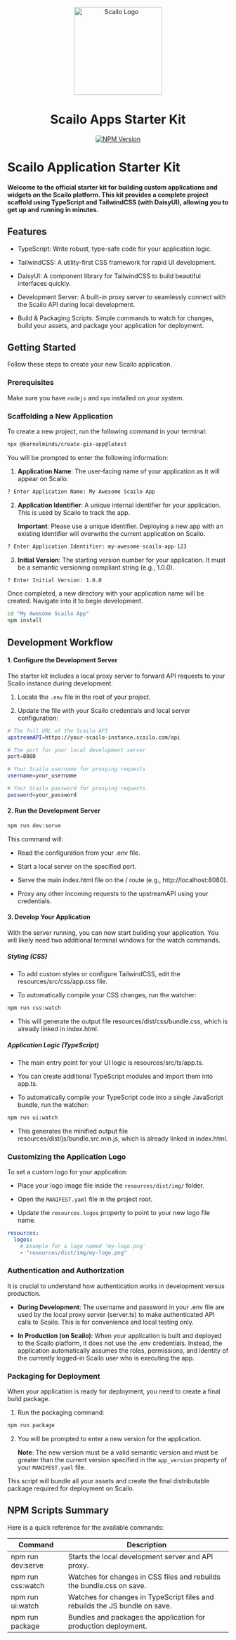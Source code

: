 <p align="center"> <a href="https://scailo.com" target="_blank"> <img src="https://pub-fbb2435be97c492d8ece0578844483ea.r2.dev/scailo-logo.png" alt="Scailo Logo" width="200"> </a> </p>

<h1 align="center">Scailo Apps Starter Kit</h1>

<p align="center">
<a href="https://www.npmjs.com/package/@kernelminds/create-gix-app">
<img src="https://img.shields.io/npm/v/%40kernelminds/create-gix-app.svg" alt="NPM Version">
</a>
</p>

# Scailo Application Starter Kit

#### Welcome to the official starter kit for building custom applications and widgets on the Scailo platform. This kit provides a complete project scaffold using TypeScript and TailwindCSS (with DaisyUI), allowing you to get up and running in minutes.

## Features

- TypeScript: Write robust, type-safe code for your application logic.

- TailwindCSS: A utility-first CSS framework for rapid UI development.

- DaisyUI: A component library for TailwindCSS to build beautiful interfaces quickly.

- Development Server: A built-in proxy server to seamlessly connect with the Scailo API during local development.

- Build & Packaging Scripts: Simple commands to watch for changes, build your assets, and package your application for deployment.


## Getting Started

Follow these steps to create your new Scailo application.

### Prerequisites

Make sure you have `nodejs` and `npm` installed on your system.

### Scaffolding a New Application

To create a new project, run the following command in your terminal:

```bash
npx @kernelminds/create-gix-app@latest
```

You will be prompted to enter the following information:

1. **Application Name**: The user-facing name of your application as it will appear on Scailo.

```bash
? Enter Application Name: My Awesome Scailo App
```

2. **Application Identifier**: A unique internal identifier for your application. This is used by Scailo to track the app.

    **Important**: Please use a unique identifier. Deploying a new app with an existing identifier will overwrite the current application on Scailo.

```bash
? Enter Application Identifier: my-awesome-scailo-app-123
```

3. **Initial Version**: The starting version number for your application. It must be a semantic versioning compliant string (e.g., 1.0.0).

```bash
? Enter Initial Version: 1.0.0
```

Once completed, a new directory with your application name will be created. Navigate into it to begin development.

```bash
cd "My Awesome Scailo App"
npm install
```

## Development Workflow

#### 1. Configure the Development Server

The starter kit includes a local proxy server to forward API requests to your Scailo instance during development.

1. Locate the `.env` file in the root of your project.

2. Update the file with your Scailo credentials and local server configuration:

```bash
# The full URL of the Scailo API
upstreamAPI=https://your-scailo-instance.scailo.com/api

# The port for your local development server
port=8080

# Your Scailo username for proxying requests
username=your_username

# Your Scailo password for proxying requests
password=your_password
```

#### 2. Run the Development Server

```bash
npm run dev:serve
```

This command will:

- Read the configuration from your .env file.

- Start a local server on the specified port.

- Serve the main index.html file on the / route (e.g., http://localhost:8080).

- Proxy any other incoming requests to the upstreamAPI using your credentials.

#### 3. Develop Your Application

With the server running, you can now start building your application. You will likely need two additional terminal windows for the watch commands.

##### Styling (CSS)

- To add custom styles or configure TailwindCSS, edit the resources/src/css/app.css file.

- To automatically compile your CSS changes, run the watcher:

```bash
npm run css:watch
```

- This will generate the output file resources/dist/css/bundle.css, which is already linked in index.html.

##### Application Logic (TypeScript)

- The main entry point for your UI logic is resources/src/ts/app.ts.

- You can create additional TypeScript modules and import them into app.ts.

- To automatically compile your TypeScript code into a single JavaScript bundle, run the watcher:

```bash
npm run ui:watch
```

- This generates the minified output file resources/dist/js/bundle.src.min.js, which is already linked in index.html.

### Customizing the Application Logo

To set a custom logo for your application:

- Place your logo image file inside the `resources/dist/img/` folder.

- Open the `MANIFEST.yaml` file in the project root.

- Update the `resources.logos` property to point to your new logo file name.

```yaml
resources:
  logos:
    # Example for a logo named 'my-logo.png'
    - "resources/dist/img/my-logo.png"
```

### Authentication and Authorization

It is crucial to understand how authentication works in development versus production.

- **During Development**: The username and password in your .env file are used by the local proxy server (server.ts) to make authenticated API calls to Scailo. This is for convenience and local testing only.

- **In Production (on Scailo)**: When your application is built and deployed to the Scailo platform, it does not use the .env credentials. Instead, the application automatically assumes the roles, permissions, and identity of the currently logged-in Scailo user who is executing the app.

### Packaging for Deployment

When your application is ready for deployment, you need to create a final build package.

1. Run the packaging command:

```bash
npm run package
```

2. You will be prompted to enter a new version for the application.

    **Note**: The new version must be a valid semantic version and must be greater than the current version specified in the `app_version` property of your `MANIFEST.yaml` file.

This script will bundle all your assets and create the final distributable package required for deployment on Scailo.

## NPM Scripts Summary

Here is a quick reference for the available commands:

| Command           | Description                                                                 |
| ----------------- | --------------------------------------------------------------------------- |
| npm run dev:serve | Starts the local development server and API proxy.                          |
| npm run css:watch | Watches for changes in CSS files and rebuilds the bundle.css on save.       |
| npm run ui:watch  | Watches for changes in TypeScript files and rebuilds the JS bundle on save. |
| npm run package   | Bundles and packages the application for production deployment.             |
